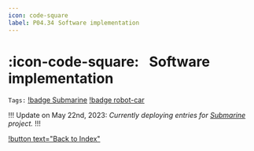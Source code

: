 ```yaml
---
icon: code-square
label: P04.34⠀Software implementation
---
```

# :icon-code-square:⠀Software implementation
`Tags:` [!badge Submarine](/projects/P04-submarine.md) [!badge robot-car]()

!!!
Update on May 22nd, 2023: *Currently deploying entries for [Submarine](/projects/P04-submarine.md) project.*
!!!

[!button text="Back to Index"](/projects/P04-submarine/P04-10-19-about-the-project/P04-10-index.md)